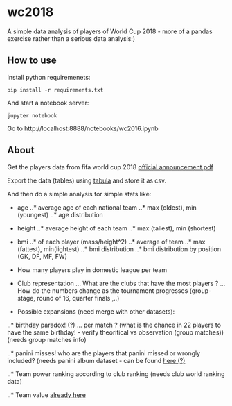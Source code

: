# wc2018

A simple data analysis of players of World Cup 2018 - more of a pandas exercise rather than a serious data analysis:)

## How to use

Install python requiremenets:
```
pip install -r requirements.txt
```
And start a notebook server:
```
jupyter notebook
```
Go to http://localhost:8888/notebooks/wc2016.ipynb 

## About

Get the players data from fifa world cup 2018 [official announcement pdf](https://img.fifa.com/image/upload/qcuxk3y7c1ezwo5yylnn.pdf)

Export the data (tables) using [tabula](https://tabula.technology/) and store it as csv.

And then do a simple analysis for simple stats like:
* age
..* average age of each national team
..* max (oldest), min (youngest)
..* age distribution
* height
..* average height of each team
..* max (tallest), min (shortest)
* bmi 
..* of each player (mass/height^2)
..* average of team 
..* max (fattest), min(lightest)
..* bmi distribution
..* bmi distribution by position (GK, DF, MF, FW)

* How many players play in domestic league per team

* Club representation
... What are the clubs that have the most players ?
... How do the numbers change as the tournament progresses (group-stage, round of 16, quarter finals ,..)

* Possible expansions (need merge with other datasets):

..* birthday paradox! (?)
... per match ? (what is the chance in 22 players to have the same birthday! - verify theoritical vs observation (group matches))
(needs group matches info)

..* panini misses! 
who are the players that panini missed or wrongly included?
(needs panini album dataset - can be found [here (?)](https://www.cardboardconnection.com/2018-panini-world-cup-stickers-russia)

..* Team power ranking according to club ranking
(needs club world ranking data)

..* Team value 
[already here](https://www.transfermarkt.com/weltmeisterschaft-2018/startseite/pokalwettbewerb/WM18)
